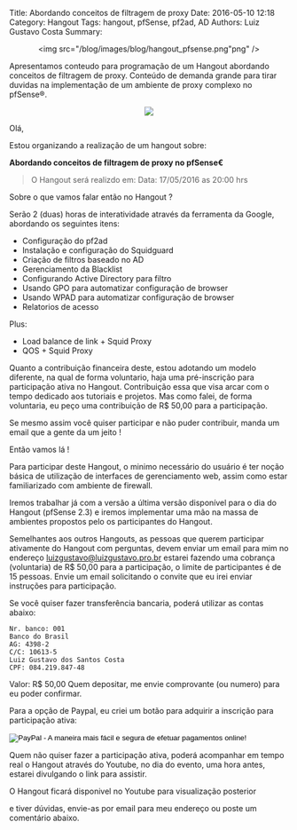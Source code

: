 Title: Abordando conceitos de filtragem de proxy
Date: 2016-05-10 12:18
Category: Hangout
Tags: hangout, pfSense, pf2ad, AD
Authors: Luiz Gustavo Costa
Summary: <p align="center"><img src="/blog/images/blog/hangout_pfsense.png"png" /></p> Apresentamos conteudo para programação de um Hangout abordando conceitos de filtragem de proxy. Conteúdo de demanda grande para tirar duvidas na implementação de um ambiente de proxy complexo no pfSense®.

<p align="center"><img src="/blog/images/blog/hangout_pfsense.png"png" /></p>

Olá,

Estou organizando a realização de um hangout sobre:

**Abordando conceitos de filtragem de proxy no pfSense€**

> O Hangout será realizdo em:
> Data: 17/05/2016 as 20:00 hrs

Sobre o que vamos falar então no Hangout ?

Serão 2 (duas) horas de interatividade através da ferramenta da Google, abordando
os seguintes itens:

- Configuração do pf2ad
- Instalação e configuração do Squidguard
- Criação de filtros baseado no AD
- Gerenciamento da Blacklist
- Configurando Active Directory para filtro
- Usando GPO para automatizar configuração de browser
- Usando WPAD para automatizar configuração de browser
- Relatorios de acesso

Plus:

- Load balance de link + Squid Proxy
- QOS + Squid Proxy

Quanto a contribuição financeira deste, estou adotando um modelo
diferente, na qual de forma voluntario, haja uma pré-inscrição para
participação ativa no Hangout. Contribuição essa que visa arcar com o
tempo dedicado aos tutoriais e projetos. Mas como falei, de forma
voluntaria, eu peço uma contribuição de R$ 50,00 para a participação.

Se mesmo assim você quiser participar e não puder contribuir, manda um
email que a gente da um jeito !

Então vamos lá !

Para participar deste Hangout, o minimo necessário do usuário é ter
noção básica de utilização de interfaces de gerenciamento web, assim
como estar familiarizado com ambiente de firewall.

Iremos trabalhar já com a versão a última versão disponível para o dia
do Hangout (pfSense 2.3) e iremos implementar uma mão na massa de
ambientes propostos pelo os participantes do Hangout.

Semelhantes aos outros Hangouts, as pessoas que querem participar
ativamente do Hangout com perguntas, devem enviar um email para mim no
endereço luizgustavo@luizgustavo.pro.br estarei fazendo uma cobrança
(voluntaria) de R$ 50,00 para a participação, o limite de
participantes é de 15 pessoas. Envie um email solicitando o convite
que eu irei enviar instruções para participação.

Se você quiser fazer transferência bancaria, poderá utilizar as contas abaixo:

    Nr. banco: 001
    Banco do Brasil
    AG: 4398-2
    C/C: 10613-5
    Luiz Gustavo dos Santos Costa
    CPF: 084.219.847-48

Valor: R$ 50,00 Quem depositar, me envie comprovante (ou numero) para
eu poder confirmar.

Para a opção de Paypal, eu criei um botão para adquirir a inscrição para participação ativa:

<p align="center">
<form action="https://www.paypal.com/cgi-bin/webscr" method="post" target="_top">
<input type="hidden" name="cmd" value="_s-xclick">
<input type="hidden" name="hosted_button_id" value="A2UUK9YZLAVW6">
<input type="image" src="https://www.paypalobjects.com/pt_BR/BR/i/btn/btn_buynowCC_LG.gif" border="0" name="submit" alt="PayPal - A maneira mais fácil e segura de efetuar pagamentos online!">
<img alt="" border="0" src="https://www.paypalobjects.com/pt_BR/i/scr/pixel.gif" width="1" height="1">
</form>
</p>

Quem não quiser fazer a participação ativa, poderá acompanhar em tempo
real o Hangout através do Youtube, no dia do evento, uma hora antes,
estarei divulgando o link para assistir.

O Hangout ficará disponivel no Youtube para visualização posterior

e tiver dúvidas, envie-as por email para meu endereço ou poste um comentário abaixo.
